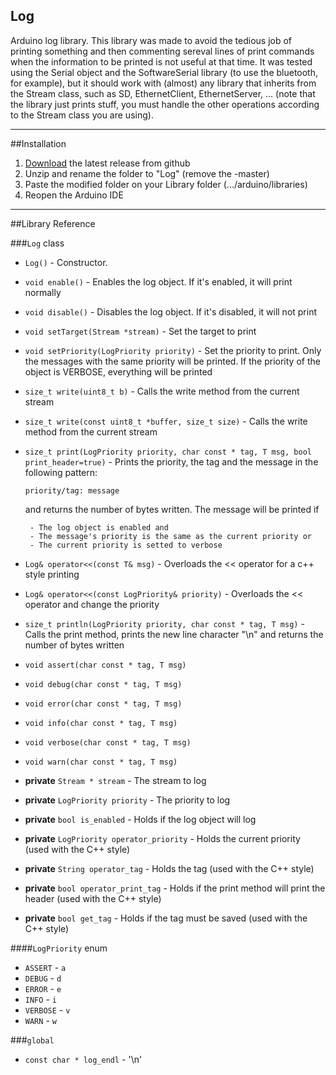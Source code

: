 ## Log
Arduino log library. This library was made to avoid the tedious job of printing something and then commenting sereval lines of print commands when the information to be printed is not useful at that time. It was tested using the Serial object and the SoftwareSerial library (to use the bluetooth, for example), but it should work with (almost) any library that inherits from the Stream class, such as SD, EthernetClient, EthernetServer, ... (note that the library just prints stuff, you must handle the other operations according to the Stream class you are using).

------------------------
##Installation
1. [Download](https://github.com/brunocalou/Log/archive/master.zip) the latest release from github
2. Unzip and rename the folder to "Log" (remove the -master)
3. Paste the modified folder on your Library folder (.../arduino/libraries)
4. Reopen the Arduino IDE

------------------------

##Library Reference

###`Log` class

*  `Log()` - Constructor.

*  `void enable()` - Enables the log object. If it's enabled, it will
		print normally

* `void disable()` - Disables the log object. If it's disabled, it will
		not print

*  `void setTarget(Stream *stream)` - Set the target to print

*  `void setPriority(LogPriority priority)` - Set the priority to print. Only the messages
		with the same priority will be printed. If the
		priority of the object is VERBOSE, everything
		will be printed

*  `size_t write(uint8_t b)` - Calls the write method from the current stream

*  `size_t write(const uint8_t *buffer, size_t size)` - Calls the write method from the current stream

*  `size_t print(LogPriority priority, char const * tag, T msg, bool print_header=true)` - Prints the priority, the tag and the message in the following pattern:
		
      `priority/tag: message`
		
    and returns the number of bytes written. The message will be printed if

		- The log object is enabled and  
		- The message's priority is the same as the current priority or  
		- The current priority is setted to verbose  

*  `Log& operator<<(const T& msg)` - Overloads the << operator for a c++ style printing

*  `Log& operator<<(const LogPriority& priority)` - Overloads the << operator and change the priority

*  `size_t println(LogPriority priority, char const * tag, T msg)` - Calls the print method, prints the new line character "\n" and returns the number of bytes written

*  `void assert(char const * tag, T msg)`

*  `void debug(char const * tag, T msg)`

*  `void error(char const * tag, T msg)`

*  `void info(char const * tag, T msg)`

*  `void verbose(char const * tag, T msg)`

*  `void warn(char const * tag, T msg)`

*  **private** `Stream * stream` - The stream to log

*  **private** `LogPriority priority` - The priority to log

*  **private** `bool is_enabled` - Holds if the log object will log

*  **private** `LogPriority operator_priority` - Holds the current priority (used with the C++ style)

*  **private** `String operator_tag` - Holds the tag (used with the C++ style)

*  **private** `bool operator_print_tag` - Holds if the print method will print the header (used with the C++ style)

*  **private** `bool get_tag` - Holds if the tag must be saved (used with the C++ style)

####`LogPriority` enum

*  `ASSERT` - `a`
*  `DEBUG` - `d`
*  `ERROR` - `e`
*  `INFO` - `i`
*  `VERBOSE` - `v`
*  `WARN` - `w`

###`global`

*  `const char * log_endl` - '\n'

